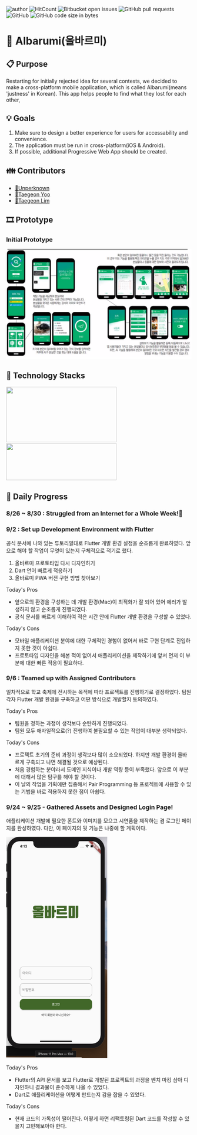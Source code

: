 ![author](https://img.shields.io/badge/author-Unperknown-lightgrey.svg)
![HitCount](http://hits.dwyl.io/Unperknown/Albarumi.svg)
![Bitbucket open issues](https://img.shields.io/github/issues/Unperknown/Albarumi)
![GitHub pull requests](https://img.shields.io/github/issues-pr/Unperknown/Albarumi)
![GitHub](https://img.shields.io/github/license/Unperknown/Albarumi)
![GitHub code size in bytes](https://img.shields.io/github/languages/code-size/Unperknown/Albarumi)

# 👣 Albarumi(올바르미)

## 📋 Purpose
Restarting for initially rejected idea for several contests, we decided to make a cross-platform mobile application, which is called Albarumi(means 'justness' in Korean). This app helps people to find what they lost for each other, 

## 💡 Goals

1. Make sure to design a better experience for users for accessability and convenience.
2. The application must be run in cross-platform(iOS & Android).
3. If possible, additional Progressive Web App should be created.

## 👪 Contributors

- [🔗Unperknown](https://github.com/Unperknown)
- [🔗Taegeon Yoo](https://github.com/taegeon-ryan)
- [🔗Taegeon Lim](https://github.com/Im-Tae)

## 🎞 Prototype

### Initial Prototype

![Albarumi's Initial Prototype](/doc/프로토타입(구버전).png)

## 🔑 Technology Stacks

<img src="https://upload.wikimedia.org/wikipedia/commons/1/17/Google-flutter-logo.png" width="300" height="150" />
<img src="https://upload.wikimedia.org/wikipedia/commons/thumb/f/fe/Dart_programming_language_logo.svg/1024px-Dart_programming_language_logo.svg.png" width="300" height="100" />

## 📅 Daily Progress

### 8/26 ~ 8/30 : Struggled from an Internet for a Whole Week!🤯

### 9/2 : Set up Development Environment with Flutter

공식 문서에 나와 있는 튜토리얼대로 Flutter 개발 환경 설정을 순조롭게 완료하였다. 앞으로 해야 할 작업이 무엇이 있는지 구체적으로 적기로 했다.
1. 올바르미 프로토타입 다시 디자인하기
2. Dart 언어 빠르게 적응하기
3. 올바르미 PWA 버전 구현 방법 찾아보기

Today's Pros
- 앞으로의 환경을 구성하는 데 개발 환경(Mac)이 최적화가 잘 되어 있어 에러가 발생하지 않고 순조롭게 진행되었다.
- 공식 문서를 빠르게 이해하여 적은 시간 안에 Flutter 개발 환경을 구성할 수 있었다.

Today's Cons
- 모바일 애플리케이션 분야에 대한 구체적인 경험이 없어서 바로 구현 단계로 진입하지 못한 것이 아쉽다.
- 프로토타입 디자인을 해본 적이 없어서 애플리케이션을 제작하기에 앞서 먼저 이 부분에 대한 빠른 적응이 필요하다.

### 9/6 : Teamed up with Assigned Contributors

일차적으로 학교 축제에 전시하는 목적에 따라 프로젝트를 진행하기로 결정하였다. 팀원 각자 Flutter 개발 환경을 구축하고 어떤 방식으로 개발할지 토의하였다. 

Today's Pros
- 팀원을 정하는 과정이 생각보다 순탄하게 진행되었다.
- 팀원 모두 애자일적으로(?) 진행하여 불필요할 수 있는 작업이 대부분 생략되었다.

Today's Cons
- 프로젝트 초기의 준비 과정이 생각보다 많이 소요되었다. 하지만 개발 환경이 올바르게 구축되고 나면 해결될 것으로 예상된다.
- 처음 경험하는 분야라서 도메인 지식이나 개발 역량 등이 부족했다. 앞으로 이 부분에 대해서 많은 탐구를 해야 할 것이다.
- 이 날의 작업을 기획에만 집중해서 Pair Programming 등 프로젝트에 사용할 수 있는 기법을 바로 적용하지 못한 점이 아쉽다.

### 9/24 ~ 9/25 - Gathered Assets and Designed Login Page!

애플리케이션 개발에 필요한 폰트와 이미지를 모으고 시연품을 제작하는 겸 로그인 페이지를 완성하였다. 다만, 이 페이지의 뒷 기능은 나중에 할 계획이다.

<img src="doc/login_page.png" width="275" height="600" />

Today's Pros
- Flutter의 API 문서를 보고 Flutter로 개발된 프로젝트의 과정을 벤치 마킹 삼아 디자인하니 결과물이 준수하게 나올 수 있었다.
- Dart로 애플리케이션을 어떻게 만드는지 감을 잡을 수 있었다.

Today's Cons
- 현재 코드의 가독성이 떨어진다. 어떻게 하면 리팩토링된 Dart 코드를 작성할 수 있을지 고민해보아야 한다.